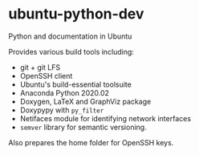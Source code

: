 # ubuntu-python-dev
Python and documentation in Ubuntu

Provides various build tools including:
* git + git LFS
* OpenSSH client
* Ubuntu's build-essential toolsuite
* Anaconda Python 2020.02
* Doxygen, LaTeX and GraphViz package
* Doxypypy with `py_filter`
* Netifaces module for identifying network interfaces
* `semver` library for semantic versioning.

Also prepares the home folder for OpenSSH keys.
